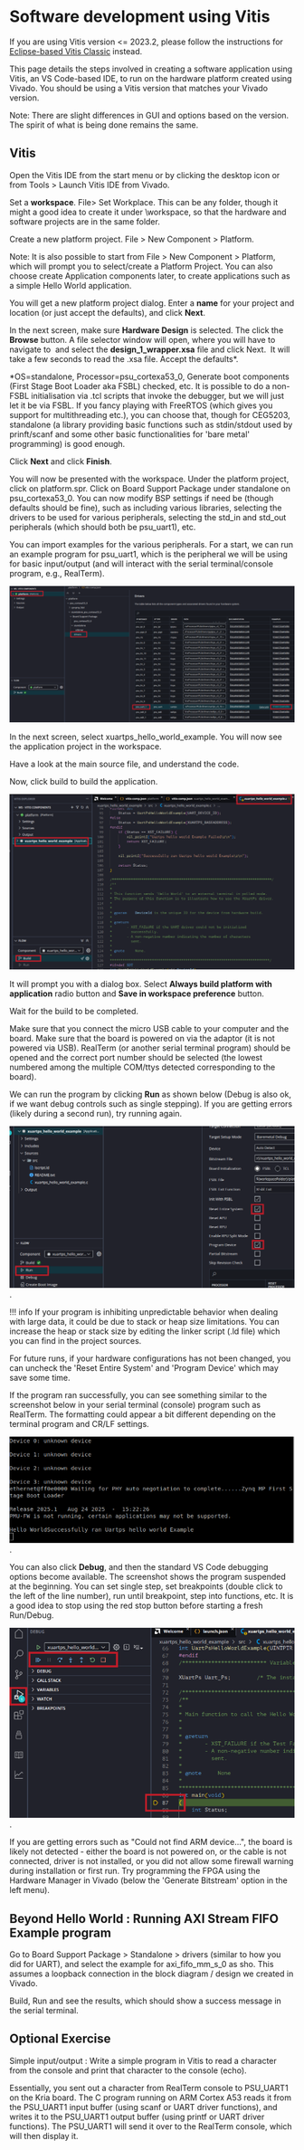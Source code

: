 # Software development using Vitis

If you are using Vitis version <= 2023.2, please follow the instructions for [Eclipse-based Vitis Classic](3_Using_Vitis_Classic.md) instead.

This page details the steps involved in creating a software application using Vitis, an VS Code-based IDE, to run on the hardware platform created using Vivado. You should be using a Vitis version that matches your Vivado version.

Note: There are slight differences in GUI and options based on the version. The spirit of what is being done remains the same.

## Vitis

Open the Vitis IDE from the start menu or by clicking the desktop icon or from Tools > Launch Vitis IDE from Vivado.

Set a **workspace**. File> Set Workplace. This can be any folder, though it might a good idea to create it under <vivado project path>\\workspace, so that the hardware and software projects are in the same folder.

Create a new platform project. File > New Component > Platform.

Note: It is also possible to start from File > New Component > Platform, which will prompt you to select/create a Platform Project. You can also choose create Application components later, to create applications such as a simple Hello World application.

You will get a new platform project dialog. Enter a **name** for your project and location (or just accept the defaults), and click **Next**.

In the next screen, make sure **Hardware Design** is selected. The click the **Browse** button. A file selector window will open, where you will have to navigate to <vivado project path> and select the **design\_1\_wrapper.xsa** file and click Next.  It will take a few seconds to read the .xsa file. Accept the defaults\*. 

\*OS=standalone, Processor=psu\_cortexa53\_0, Generate boot components (First Stage Boot Loader aka FSBL) checked, etc. It is possible to do a non-FSBL initialisation via .tcl scripts that invoke the debugger, but we will just let it be via FSBL.
If you fancy playing with FreeRTOS (which gives you support for multithreading etc.), you can choose that, though for CEG5203, standalone (a library providing basic functions such as stdin/stdout used by prinft/scanf and some other basic functionalities for 'bare metal' programming) is good enough.

Click **Next** and click **Finish**.

You will now be presented with the workspace. Under the platform project, click on platform.spr. Click on Board Support Package under standalone on psu\_cortexa53\_0. You can now modify BSP settings if need be (though defaults should be fine), such as including various libraries, selecting the drivers to be used for various peripherals, selecting the std\_in and std\_out peripherals (which should both be psu\_uart1), etc.

You can import examples for the various peripherals. For a start, we can run an example program for psu\_uart1, which is the peripheral we will be using for basic input/output (and will interact with the serial terminal/console program, e.g., RealTerm).

![](3_Using_Vitis/Example_Programs.png)

In the next screen, select xuartps\_hello\_world\_example. You will now see the application project in the workspace.

Have a look at the main source file, and understand the code.

Now, click build to build the application.

![](3_Using_Vitis/Build_Appln.png)

It will prompt you with a dialog box. Select **Always build platform with application** radio button and **Save in workspace preference** button.

Wait for the build to be completed.

Make sure that you connect the micro USB cable to your computer and the board. Make sure that the board is powered on via the adaptor (it is not powered via USB). RealTerm (or another serial terminal program) should be opened and the correct port number should be selected (the lowest numbered among the multiple COM/ttys detected corresponding to the board).

We can run the program by clicking **Run** as shown below (Debug is also ok, if we want debug controls such as single stepping). If you are getting errors (likely during a second run), try running again.

![](3_Using_Vitis/Run_Config.png).

!!! info
    If your program is inhibiting unpredictable behavior when dealing with large data, it could be due to stack or heap size limitations. You can increase the heap or stack size by editing the linker script (.ld file) which you can find in the project sources.

For future runs, if your hardware configurations has not been changed, you can uncheck the 'Reset Entire System' and 'Program Device' which may save some time.

If the program ran successfully, you can see something similar to the screenshot below in your serial terminal (console) program such as RealTerm. The formatting could appear a bit different depending on the terminal program and CR/LF settings.

![](3_Using_Vitis/Successful_Run.png).

You can also click **Debug**, and then the standard VS Code debugging options become available. The screenshot shows the program suspended at the beginning. You can set single step, set breakpoints (double click to the left of the line number), run until breakpoint, step into functions, etc.
It is a good idea to stop using the red stop button before starting a fresh Run/Debug.

![](3_Using_Vitis/Debugging.png).

If you are getting errors such as "Could not find ARM device...", the board is likely not detected - either the board is not powered on, or the cable is not connected, driver is not installed, or you did not allow some firewall warning during installation or first run. Try programming the FPGA using the Hardware Manager in Vivado (below the 'Generate Bitstream' option in the left menu).

## Beyond Hello World : Running AXI Stream FIFO Example program

Go to Board Support Package > Standalone > drivers (similar to how you did for UART), and select the example for axi\_fifo\_mm\_s\_0 as sho. This assumes a loopback connection in the block diagram / design we created in Vivado.

Build, Run and see the results, which should show a success message in the serial terminal.

## Optional Exercise

Simple input/output : Write a simple program in Vitis to read a character from the console and print that character to the console (echo).

Essentially, you sent out a character from RealTerm console to PSU\_UART1 on the Kria board. The C program running on ARM Cortex A53 reads it from the PSU\_UART1 input buffer (using scanf or UART driver functions), and writes it to the PSU\_UART1 output buffer (using printf or UART driver functions). The PSU\_UART1 will send it over to the RealTerm console, which will then display it.

